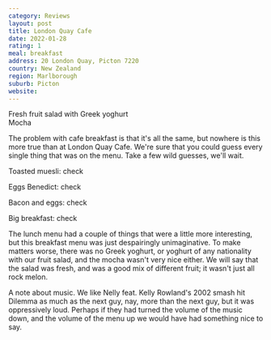 ```yaml
---
category: Reviews
layout: post
title: London Quay Cafe
date: 2022-01-28
rating: 1
meal: breakfast
address: 20 London Quay, Picton 7220
country: New Zealand
region: Marlborough 
suburb: Picton
website:
---
```

Fresh fruit salad with Greek yoghurt  
Mocha  

The problem with cafe breakfast is that it's all the same, but nowhere is this more true than at London Quay Cafe. We're sure that you could guess every single thing that was on the menu. Take a few wild guesses, we'll wait.

Toasted muesli: check

Eggs Benedict: check

Bacon and eggs: check

Big breakfast: check

The lunch menu had a couple of things that were a little more interesting, but this breakfast menu was just despairingly unimaginative. To make matters worse, there was no Greek yoghurt, or yoghurt of any nationality with our fruit salad, and the mocha wasn't very nice either. We will say that the salad was fresh, and was a good mix of different fruit; it wasn't just all rock melon.

A note about music. We like Nelly feat. Kelly Rowland's 2002 smash hit Dilemma as much as the next guy, nay, more than the next guy, but it was oppressively loud. Perhaps if they had turned the volume of the music down, and the volume of the menu up we would have had something nice to say.
